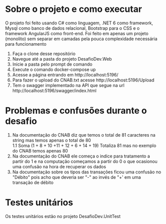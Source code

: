 # Sobre o projeto e como executar

O projeto foi feito usando C# como linguagem, .NET 6 como framework, Mysql como banco de dados relacional, Bootstrap para o CSS e o framework AngularJS como front-end.
Foi feito em apenas um projeto (monolito) sem separar em camadas pela pouca complexidade necessária para funcionamento


1. Faça o clone desse repositório
2. Navegue até a pasta do projeto DesafioDev.Web
3. Inicie a pasta pelo prompt de comando
4. Execute o comando docker-compose up
5. Acesse a página entrando em http://localhost:5196/
6. Para fazer o upload do CNAB.txt acesse http://localhost:5196/Upload
7. Tem o swagger implementado na API que segue na url http://localhost:5196/swagger/index.html

# Problemas e confusões durante o desafio

1. Na documentação do CNAB diz que temos o total de 81 caracteres na string mas temos apenas o total de 80 <br />
  1.1 Soma (1 + 8 + 10 +11 + 12 + 6 + 14 + 19) Totaliza 81 mas no exemplo do CNAB temos apenas 80
2. Na documentação do CNAB ele começa o indice para tratamento a partir do 1 e na computação começamos a partir do 0 o que ocasionou uma confusão na hora de recuperar os dados
3. Na documentação sobre os tipos das transações ficou uma confusão no "Débito" pois acho que deveria ser "-" ao invés de "+' em uma transação de débito

# Testes unitários

Os testes unitários estão no projeto DesafioDev.UnitTest
